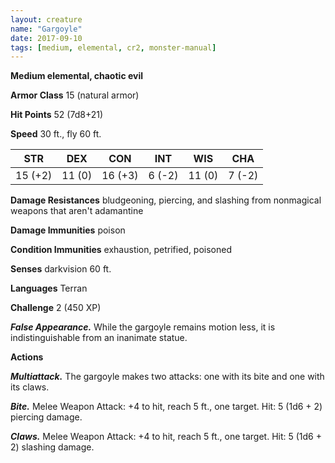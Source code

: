 ```yaml
---
layout: creature
name: "Gargoyle"
date: 2017-09-10
tags: [medium, elemental, cr2, monster-manual]
---
```


**Medium elemental, chaotic evil**

**Armor Class** 15 (natural armor)

**Hit Points** 52 (7d8+21)

**Speed** 30 ft., fly 60 ft.

|   STR   |   DEX   |   CON   |   INT   |   WIS   |   CHA   |
|:-----:|:-----:|:-----:|:-----:|:-----:|:-----:|
| 15 (+2) | 11 (0) | 16 (+3) | 6 (-2) | 11 (0) | 7 (-2) |

**Damage Resistances** bludgeoning, piercing, and slashing from nonmagical weapons that aren't adamantine

**Damage Immunities** poison

**Condition Immunities** exhaustion, petrified, poisoned

**Senses** darkvision 60 ft.

**Languages** Terran

**Challenge** 2 (450 XP)

***False Appearance.*** While the gargoyle remains motion less, it is indistinguishable from an inanimate statue.

**Actions**

***Multiattack.*** The gargoyle makes two attacks: one with its bite and one with its claws.

***Bite.*** Melee Weapon Attack: +4 to hit, reach 5 ft., one target. Hit: 5 (1d6 + 2) piercing damage.

***Claws.*** Melee Weapon Attack: +4 to hit, reach 5 ft., one target. Hit: 5 (1d6 + 2) slashing damage.

